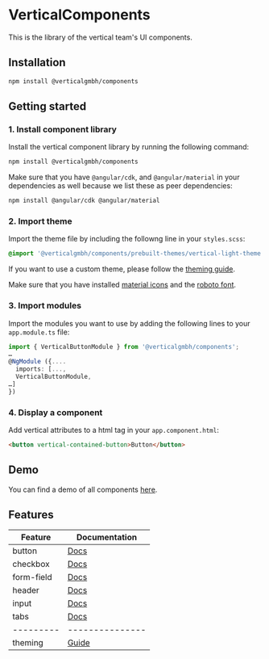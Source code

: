 # VerticalComponents

This is the library of the vertical team's UI components.

## Installation

```bash
npm install @verticalgmbh/components
```

## Getting started

### 1. Install component library

Install the vertical component library by running the following command:

```bash
npm install @verticalgmbh/components
```

Make sure that you have `@angular/cdk`, and `@angular/material` in your dependencies as well because we list these as peer dependencies:

```bash
npm install @angular/cdk @angular/material
```
### 2. Import theme

Import the theme file by including the followng line in your `styles.scss`:

```css
@import '@verticalgmbh/components/prebuilt-themes/vertical-light-theme.css';
```
If you want to use a custom theme, please follow the [theming guide](https://github.com/verticalgmbh/components/tree/master/projects/vertical-components/assets/theming.md).

Make sure that you have installed [material icons](https://google.github.io/material-design-icons/) and the [roboto font](https://fonts.google.com/specimen/Roboto).

### 3. Import modules

Import the modules you want to use by adding the following lines to your `app.module.ts` file:

```ts
import { VerticalButtonModule } from '@verticalgmbh/components';
…
@NgModule ({....
  imports: [...,
  VerticalButtonModule,
…]
})
```

### 4. Display a component

Add vertical attributes to a html tag in your `app.component.html`:

```html
<button vertical-contained-button>Button</button>
```

## Demo

You can find a demo of all components [here](https://components.vertical.de).

## Features

| Feature    | Documentation   |
|------------|-----------------|
| button     | [Docs][1]       |
| checkbox   | [Docs][2]       |
| form-field | [Docs][3]       |
| header     | [Docs][4]       |
| input      | [Docs][5]       |
| tabs       | [Docs][6]       |
| ---------  | --------------- |
| theming    | [Guide][7]      |

[1]: https://github.com/verticalgmbh/components/tree/master/projects/vertical-components/src/button/button.md
[2]: https://github.com/verticalgmbh/components/tree/master/projects/vertical-components/src/checkbox/checkbox.md
[3]: https://github.com/verticalgmbh/components/tree/master/projects/vertical-components/src/form-field/form-field.md
[4]: https://github.com/verticalgmbh/components/tree/master/projects/vertical-components/src/header/header.md
[5]: https://github.com/verticalgmbh/components/tree/master/projects/vertical-components/src/input/input.md
[6]: https://github.com/verticalgmbh/components/tree/master/projects/vertical-components/src/tabs/tabs.md
[7]: https://github.com/verticalgmbh/components/tree/master/projects/vertical-components/assets/theming.md
